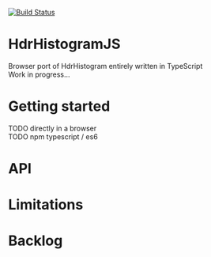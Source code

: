 [![Build Status](https://travis-ci.org/alexvictoor/HdrHistogramJS.svg?branch=master)](https://travis-ci.org/alexvictoor/HdrHistogramJS)

# HdrHistogramJS
Browser port of HdrHistogram entirely written in TypeScript  
Work in progress...

# Getting started
TODO directly in a browser  
TODO npm typescript / es6

# API

# Limitations

# Backlog
